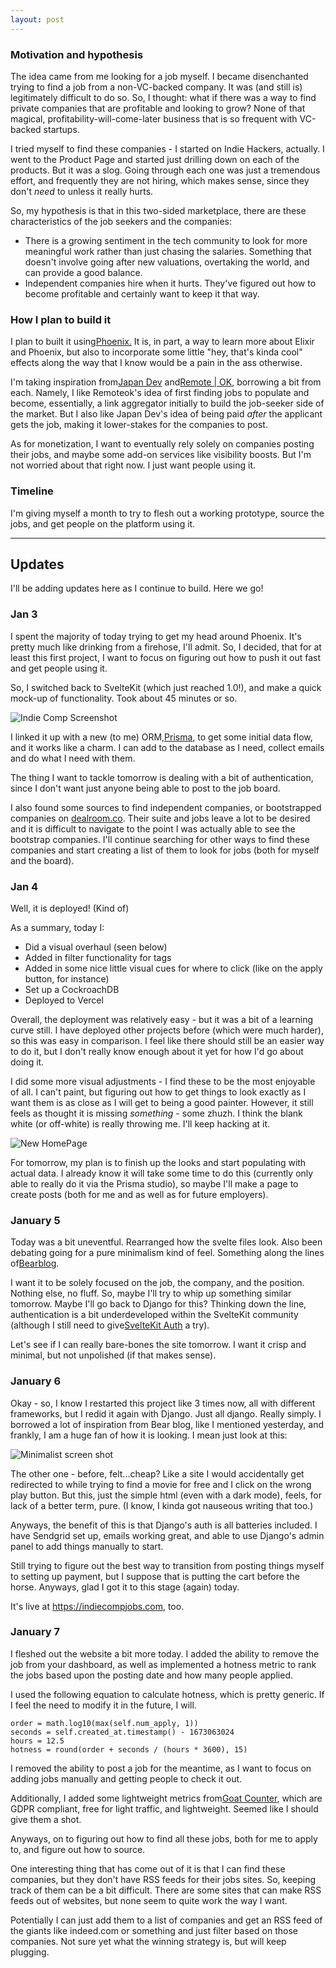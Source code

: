 ```yaml
---
layout: post
---
```


### Motivation and hypothesis
The idea came from me looking for a job myself. I became disenchanted trying to find a job from a non-VC-backed company. It was (and still is) legitimately difficult to do so. So, I thought: what if there was a way to find private companies that are profitable and looking to grow? None of that magical, profitability-will-come-later business that is so frequent with VC-backed startups. 

I tried myself to find these companies - I started on Indie Hackers, actually. I went to the Product Page and started just drilling down on each of the products. But it was a slog. Going through each one was just a tremendous effort, and frequently they are not hiring, which makes sense, since they don't *need* to unless it really hurts. 

So, my hypothesis is that in this two-sided marketplace, there are these characteristics of the job seekers and the companies:
* There is a growing sentiment in the tech community to look for more meaningful work rather than just chasing the salaries. Something that doesn't involve going after new valuations, overtaking the world, and can provide a good balance.
* Independent companies hire when it hurts. They've figured out how to become profitable and certainly want to keep it that way. 

### How I plan to build it

I plan to built it using[Phoenix.](https://phoenixproject.org) It is, in part, a way to learn more about Elixir and Phoenix, but also to incorporate some little "hey, that's kinda cool" effects along the way that I know would be a pain in the ass otherwise. 

I'm taking inspiration from[Japan Dev](https://japan-dev.com) and[Remote \| OK](https://remoteok.com), borrowing a bit from each. Namely, I like Remoteok's idea of first finding jobs to populate and become, essentially, a link aggregator initially to build the job-seeker side of the market. But I also like Japan Dev's idea of being paid _after_ the applicant gets the job, making it lower-stakes for the companies to post. 

As for monetization, I want to eventually rely solely on companies posting their jobs, and maybe some add-on services like visibility boosts. But I'm not worried about that right now. I just want people using it. 

### Timeline

I'm giving myself a month to try to flesh out a working prototype, source the jobs, and get people on the platform using it. 

---

## Updates

I'll be adding updates here as I continue to build. Here we go!

### Jan 3

I spent the majority of today trying to get my head around Phoenix. It's pretty much like drinking from a firehose, I'll admit. So, I decided, that for at least this first project, I want to focus on figuring out how to push it out fast and get people using it. 

So, I switched back to SvelteKit (which just reached 1.0!), and make a quick mock-up of functionality. Took about 45 minutes or so. 

![Indie Comp Screenshot](/assets/images/indiecompjobs/screenshot-2023-01-03.png)

I linked it up with a new (to me) ORM,[Prisma](https://www.prisma.io), to get some initial data flow, and it works like a charm. I can add to the database as I need, collect emails and do what I need with them. 

The thing I want to tackle tomorrow is dealing with a bit of authentication, since I don't want just anyone being able to post to the job board. 

I also found some sources to find independent companies, or bootstrapped companies on [dealroom.co](https://dealroom.co). Their suite and jobs leave a lot to be desired and it is difficult to navigate to the point I was actually able to see the bootstrap companies. I'll continue searching for other ways to find these companies and start creating a list of them to look for jobs (both for myself and the board).

### Jan 4

Well, it is deployed! (Kind of) 

As a summary, today I:
* Did a visual overhaul (seen below)
* Added in filter functionality for tags
* Added in some nice little visual cues for where to click (like on the apply button, for instance)
* Set up a CockroachDB
* Deployed to Vercel

Overall, the deployment was relatively easy - but it was a bit of a learning curve still. I have deployed other projects before (which were much harder), so this was easy in comparison. I feel like there should still be an easier way to do it, but I don't really know enough about it yet for how I'd go about doing it. 

I did some more visual adjustments - I find these to be the most enjoyable of all. I can't paint, but figuring out how to get things to look exactly as I want them is as close as I will get to being a good painter. However, it still feels as thought it is missing _something_ - some zhuzh. I think the blank white (or off-white) is really throwing me. I'll keep hacking at it. 

![New HomePage](/assets/images/indiecompjobs/screenshot-2023-01-04.png)

For tomorrow, my plan is to finish up the looks and start populating with actual data. I already know it will take some time to do this (currently only able to really do it via the Prisma studio), so maybe I'll make a page to create posts (both for me and as well as for future employers).

### January 5

Today was a bit uneventful. Rearranged how the svelte files look. Also been debating going for a pure minimalism kind of feel. Something along the lines of[Bearblog](https://bearblog.dev/). 

I want it to be solely focused on the job, the company, and the position. Nothing else, no fluff. So, maybe I'll try to whip up something similar tomorrow. Maybe I'll go back to Django for this? Thinking down the line, authentication is a bit underdeveloped within the SvelteKit community (although I still need to give[SvelteKit Auth](https://vercel.com/blog/announcing-sveltekit-auth) a try). 

Let's see if I can really bare-bones the site tomorrow. I want it crisp and minimal, but not unpolished (if that makes sense).

### January 6

Okay - so, I know I restarted this project like 3 times now, all with different frameworks, but I redid it again with Django. Just all django. Really simply. I borrowed a lot of inspiration from Bear blog, like I mentioned yesterday, and frankly, I am a huge fan of how it is looking. I mean just look at this:

![Minimalist screen shot](/assets/images/indiecompjobs/screenshot-2023-01-06.png)

The other one - before, felt...cheap? Like a site I would accidentally get redirected to while trying to find a movie for free and I click on the wrong play button. But this, just the simple html (even with a dark mode), feels, for lack of a better term, pure. (I know, I kinda got nauseous writing that too.)

Anyways, the benefit of this is that Django's auth is all batteries included. I have Sendgrid set up, emails working great, and able to use Django's admin panel to add things manually to start. 

Still trying to figure out the best way to transition from posting things myself to setting up payment, but I suppose that is putting the cart before the horse. Anyways, glad I got it to this stage (again) today. 

It's live at https://indiecompjobs.com, too. 

### January 7

I fleshed out the website a bit more today. I added the ability to remove the job from your dashboard, as well as implemented a hotness metric to rank the jobs based upon the posting date and how many people applied. 

I used the following equation to calculate hotness, which is pretty generic. If I feel the need to modify it in the future, I will. 

    order = math.log10(max(self.num_apply, 1))
    seconds = self.created_at.timestamp() - 1673063024
    hours = 12.5
    hotness = round(order + seconds / (hours * 3600), 15)  

I removed the ability to post a job for the meantime, as I want to focus on adding jobs manually and getting people to check it out. 

Additionally, I added some lightweight metrics from[Goat Counter](https://goatcounter.com), which are GDPR compliant, free for light traffic, and lightweight. Seemed like I should give them a shot. 

Anyways, on to figuring out how to find all these jobs, both for me to apply to, and figure out how to source.

One interesting thing that has come out of it is that I can find these companies, but they don't have RSS feeds for their jobs sites. So, keeping track of them can be a bit difficult. There are some sites that can make RSS feeds out of websites, but none seem to quite work the way I want. 

Potentially I can just add them to a list of companies and get an RSS feed of the giants like indeed.com or something and just filter based on those companies. Not sure yet what the winning strategy is, but will keep plugging. 